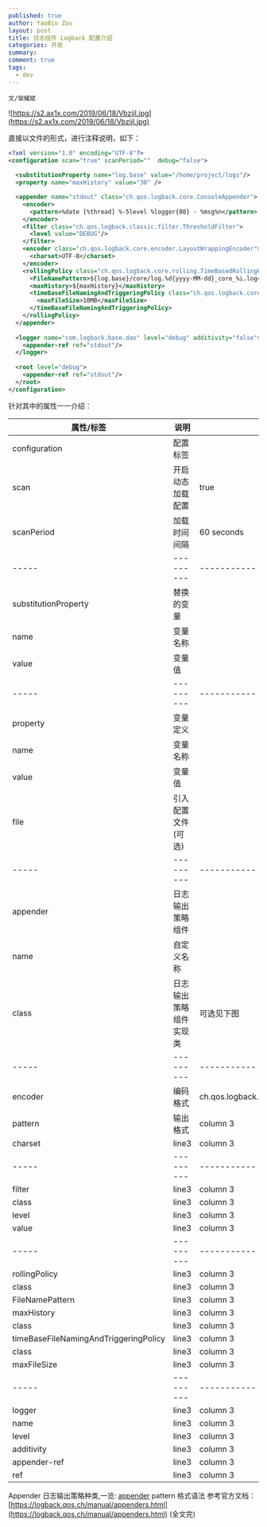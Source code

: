 ```yaml
---
published: true
author: YaoBin Zou
layout: post
title: 日志组件 Logback 配置介绍
categories: 开发
summary:
comment: true
tags:
  - dev
---
```

`文/邹耀斌`

![https://s2.ax1x.com/2019/06/18/VbzijI.jpg](https://s2.ax1x.com/2019/06/18/VbzijI.jpg)

直接以文件的形式，进行注释说明，如下：

``` xml
<?xml version="1.0" encoding="UTF-8"?>
<configuration scan="true" scanPeriod=""  debug="false">
  
  <substitutionProperty name="log.base" value="/home/project/logs"/>
  <property name="maxHistory" value="30" />

  <appender name="stdout" class="ch.qos.logback.core.ConsoleAppender">
    <encoder>
      <pattern>%date [%thread] %-5level %logger{80} - %msg%n</pattern>
    </encoder>
    <filter class="ch.qos.logback.classic.filter.ThresholdFilter">
      <level value="DEBUG"/>
    </filter>
    <encoder class="ch.qos.logback.core.encoder.LayoutWrappingEncoder">
      <charset>UTF-8</charset>
    </encoder>
    <rollingPolicy class="ch.qos.logback.core.rolling.TimeBasedRollingPolicy">
      <FileNamePattern>${log.base}/core/log.%d{yyyy-MM-dd}_core_%i.log</FileNamePattern>
      <maxHistory>${maxHistory}</maxHistory>
      <timeBaseFileNamingAndTriggeringPolicy class="ch.qos.logback.core.rolling.SizeAndTimeBasedFNATP">
        <maxFileSize>10MB</maxFileSize>
      </timeBaseFileNamingAndTriggeringPolicy>
    </rollingPolicy>
  </appender>
  
  <logger name="com.logback.base.dao" level="debug" additivity="false">
    <appender-ref ref="stdout"/>
  </logger>
  
  <root level="debug">
    <appender-ref ref="stdout"/>
  </root>
</configuration>
```

针对其中的属性一一介绍：


| 属性/标签 | 说明   | 默认值 | 
| ----- | --------- | ----------- |
| configuration | 配置标签 |             | 
| scan | 开启动态加载配置 |true            | 
| scanPeriod  | 加载时间间隔     | 60 seconds   |
| ----- | --------- | ----------- |
| substitutionProperty  | 替换的变量     |  |
| name  | 变量名称     | |
| value  | 变量值    |     |
| ----- | --------- | ----------- |
| property  | 变量定义     |   |
| name  |   变量名称   |    |
| value  |变量值    |     |
| file  | 引入配置文件 (可选) |  |
| ----- | --------- | ----------- |
| appender  | 日志输出策略组件     |     |
| name  | 自定义名称     |    |
| class  |  日志输出策略组件实现类 | 可选见下图    |
| ----- | --------- | ----------- |
| encoder  | 编码格式     | ch.qos.logback.classic.encoder.PatternLayoutEncoder    |
| pattern  | 输出格式     | column 3    |
| charset  | line3     | column 3    |
| ----- | --------- | ----------- |
| filter  | line3     | column 3    |
| class  | line3     | column 3    |
| level  | line3     | column 3    |
| value  | line3     | column 3    |
| ----- | --------- | ----------- |
| rollingPolicy  | line3     | column 3    |
| class  | line3     | column 3    |
| FileNamePattern  | line3     | column 3    |
| maxHistory  | line3     | column 3    |
| class  | line3     | column 3    |
| timeBaseFileNamingAndTriggeringPolicy  | line3     | column 3    |
| class  | line3     | column 3    |
| maxFileSize  | line3     | column 3    |
| ----- | --------- | ----------- |
| logger  | line3     | column 3    |
| name  | line3     | column 3    |
| level  | line3     | column 3    |
| additivity  | line3     | column 3    |
| appender-ref  | line3     | column 3    |
| ref  | line3     | column 3    |

Appender 日志输出策略种类,一览:
[appender](https://s2.ax1x.com/2019/06/19/VOwMqS.jpg)
pattern 格式语法
参考官方文档：[https://logback.qos.ch/manual/appenders.html](https://logback.qos.ch/manual/appenders.html)
(全文完)
